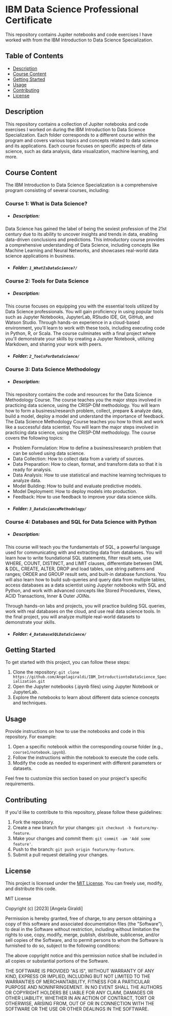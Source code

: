 # IBM Data Science Professional Certificate

This repository contains Jupiter notebooks and code exercises I have worked with from the IBM Introduction to Data Science Specialization.

## Table of Contents

-   [Description](#description)
-   [Course Content](#course-content)
-   [Getting Started](#getting-started)
-   [Usage](#usage)
-   [Contributing](#contributing)
-   [License](#license)

## Description

This repository contains a collection of Jupiter notebooks and code exercises I worked on during the IBM Introduction to Data Science Specialization.
Each folder corresponds to a different course within the program and covers various topics and concepts related to data science and its applications.
Each course focuses on specific aspects of data science, such as data analysis, data visualization, machine learning, and more.


## Course Content

The IBM Introduction to Data Science Specialization is a comprehensive program consisting of several courses, including:

### Course 1: What is Data Science?

-   ##### Description:  
Data Science has gained the label of being the sexiest profession of the 21st century due to its ability to uncover insights and trends in data, enabling data-driven conclusions and predictions. This introductory course provides a comprehensive understanding of Data Science, including concepts like Machine Learning and Neural Networks, and showcases real-world data science applications in business.
-  ##### Folder: `1_WhatIsDataScience?/`

### Course 2: Tools for Data Science

-  ##### Description:
This course focuses on equipping you with the essential tools utilized by Data Science professionals. You will gain proficiency in using popular tools such as Jupyter Notebooks, JupyterLab, RStudio IDE, Git, GitHub, and Watson Studio. Through hands-on experience in a cloud-based environment, you'll learn to work with these tools, including executing code in Python, R, or Scala. The course culminates with a final project where you'll demonstrate your skills by creating a Jupyter Notebook, utilizing Markdown, and sharing your work with peers.
-  ##### Folder: `2_ToolsForDataScience/`

### Course 3: Data Science Methodology

-  ##### Description:
This repository contains the code and resources for the Data Science Methodology Course. The course teaches you the major steps involved in practicing data science, using the CRISP-DM methodology. You will learn how to form a business/research problem, collect, prepare & analyze data, build a model, deploy a model and understand the importance of feedback. The Data Science Methodology Course teaches you how to think and work like a successful data scientist. You will learn the major steps involved in practicing data science, using the CRISP-DM methodology. The course covers the following topics:
  * Problem Formulation: How to define a business/research problem that can be solved using data science.
  * Data Collection: How to collect data from a variety of sources.
  * Data Preparation: How to clean, format, and transform   data so that it is ready for analysis.
  * Data Analysis: How to use statistical and machine learning techniques to analyze data.
  * Model Building: How to build and evaluate predictive models.
  * Model Deployment: How to deploy models into production.
  * Feedback: How to use feedback to improve your data science skills.


-  ##### Folder: `3_DataScienceMethodology/`


### Course 4: Databases and SQL for Data Science with Python

-   ##### Description:
This course will teach you the fundamentals of SQL, a powerful language used for communicating with and extracting data from databases. You will learn how to write foundational SQL statements, filter result sets, use WHERE, COUNT, DISTINCT, and LIMIT clauses, differentiate between DML & DDL, CREATE, ALTER, DROP and load tables, use string patterns and ranges; ORDER and GROUP result sets, and built-in database functions. You will also learn how to build sub-queries and query data from multiple tables, access databases as a data scientist using Jupyter notebooks with SQL and Python, and work with advanced concepts like Stored Procedures, Views, ACID Transactions, Inner & Outer JOINs.

 Through hands-on labs and projects, you will practice building SQL queries, work with real databases on the cloud, and use real data science tools. In the final project, you will analyze multiple real-world datasets to demonstrate your skills.
-   ##### Folder: `4_DatabaseSQLDataScience/`



## Getting Started

To get started with this project, you can follow these steps:

1.  Clone the repository: `git clone https://github.com/Angelagiraldi/IBM_IntroductiontoDataScience_Specialization.git`
2.  Open the Jupyter notebooks (.ipynb files) using Jupyter Notebook or JupyterLab.
3.  Explore the notebooks to learn about different data science concepts and techniques.


## Usage

Provide instructions on how to use the notebooks and code in this repository. For example:

1.  Open a specific notebook within the corresponding course folder (e.g., `course1/notebook.ipynb`).
2.  Follow the instructions within the notebook to execute the code cells.
3.  Modify the code as needed to experiment with different parameters or datasets.

Feel free to customize this section based on your project's specific requirements.

## Contributing

If you'd like to contribute to this repository, please follow these guidelines:

1.  Fork the repository.
2.  Create a new branch for your changes: `git checkout -b feature/my-feature`.
3.  Make your changes and commit them: `git commit -am 'Add some feature'`.
4.  Push to the branch: `git push origin feature/my-feature`.
5.  Submit a pull request detailing your changes.

## License

This project is licensed under the [MIT License](en.wikipedia.org/wiki/MIT_License). You can freely use, modify, and distribute this code.

MIT License

Copyright (c) [2023] [Angela Giraldi]

Permission is hereby granted, free of charge, to any person obtaining a copy
of this software and associated documentation files (the "Software"), to deal
in the Software without restriction, including without limitation the rights
to use, copy, modify, merge, publish, distribute, sublicense, and/or sell
copies of the Software, and to permit persons to whom the Software is
furnished to do so, subject to the following conditions:

The above copyright notice and this permission notice shall be included in all
copies or substantial portions of the Software.

THE SOFTWARE IS PROVIDED "AS IS", WITHOUT WARRANTY OF ANY KIND, EXPRESS OR
IMPLIED, INCLUDING BUT NOT LIMITED TO THE WARRANTIES OF MERCHANTABILITY,
FITNESS FOR A PARTICULAR PURPOSE AND NONINFRINGEMENT. IN NO EVENT SHALL THE
AUTHORS OR COPYRIGHT HOLDERS BE LIABLE FOR ANY CLAIM, DAMAGES OR OTHER
LIABILITY, WHETHER IN AN ACTION OF CONTRACT, TORT OR OTHERWISE, ARISING FROM,
OUT OF OR IN CONNECTION WITH THE SOFTWARE OR THE USE OR OTHER DEALINGS IN THE
SOFTWARE.
